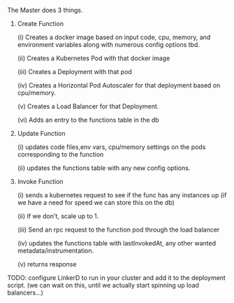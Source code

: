 The Master does 3 things.

1. Create Function
	
	(i) Creates a docker image based on input code, cpu, memory, and environment variables along with numerous config options tbd.
	
	(ii) Creates a Kubernetes Pod with that docker image
	
	(iii) Creates a Deployment with that pod
	
	(iv) Creates a Horizontal Pod Autoscaler for that deployment based on cpu/memory.
	
	(v) Creates a Load Balancer for that Deployment.
	
	(vi) Adds an entry to the functions table in the db

2. Update Function
	
	(i) updates code files,env vars, cpu/memory settings on the pods corresponding to the function
	
	(ii) updates the functions table with any new config options.

3. Invoke Function
	
	(i) sends a kubernetes request to see if the func has any instances up (if we have a need for speed we can store this on the 
	db)
	
	(ii) If we don't, scale up to 1.
	
	(iii) Send an rpc request to the function pod through the load balancer
	
	(iv) updates the functions table with lastInvokedAt, any other wanted metadata/instrumentation. 
	
	(v) returns response


TODO: configure LinkerD to run in your cluster and add it to the deployment script. (we can wait on this, until we actually start spinning up load balancers...)
